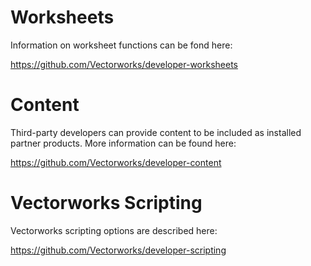 # Worksheets

Information on worksheet functions can be fond here:

https://github.com/Vectorworks/developer-worksheets


# Content

Third-party developers can provide content to be included as installed partner products. More information can be found here:

https://github.com/Vectorworks/developer-content



# Vectorworks Scripting

Vectorworks scripting options are described here:

https://github.com/Vectorworks/developer-scripting

